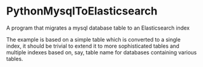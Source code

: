 # PythonMysqlToElasticsearch
A program that migrates a mysql database table to an Elasticsearch index

The example is based on a simple table which is converted to a single index, it should be trivial to extend it to more sophisticated tables and multiple indexes based on, say, table name for databases containing various tables.
